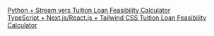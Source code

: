 [Python + Stream vers Tuition Loan Feasibility Calculator](https://degree-loan-feasibility.streamlit.app/ "hosted by Streamlit")
<br>
[TypeScript + Next.js/React.js + Tailwind CSS Tuition Loan Feasibility Calculator](https://degree-loan-calc.vercel.app/ "hosted by Vercel")
